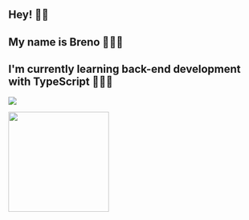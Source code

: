 ## Hey! 👋🏻
## My name is Breno 🙋🏻‍♂
## I'm currently learning back-end development with TypeScript 👨🏻‍💻

<p align="">
  <a href="https://skillicons.dev">
    <img src="https://skillicons.dev/icons?i=js,ts,nodejs,vitest,py,fastapi,postgres,docker,vscode,obsidian,notion" />
  </a>
</p>

<a href="https://github.com/anuraghazra/convoychat">
  <img height=200 align="center" src="https://github-readme-stats.vercel.app/api/top-langs?username=brenoalvesd&layout=compact&theme=transparent&langs_count=6&card_width=320" />
</a>
